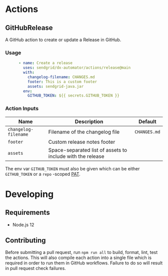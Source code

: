 # Actions

## GitHubRelease

A GitHub action to create or update a Release in GitHub.

### Usage

```yml
      - name: Create a release
        uses: sendgrid/dx-automator/actions/release@main
        with:
          changelog-filename: CHANGES.md
          footer: This is a custom footer
          assets: sendgrid-java.jar
        env:
          GITHUB_TOKEN: ${{ secrets.GITHUB_TOKEN }}
```

### Action Inputs

| Name                 | Description                                                | Default      |
|----------------------|------------------------------------------------------------|--------------|
| `changelog-filename` | Filename of the changelog file                             | `CHANGES.md` |
| `footer`             | Custom release notes footer                                |              |
| `assets`             | Space-separated list of assets to include with the release |              |

The env var `GITHUB_TOKEN` must also be given which can be either `GITHUB_TOKEN` or a `repo`
-scoped [PAT](https://docs.github.com/en/github/authenticating-to-github/creating-a-personal-access-token).

# Developing

## Requirements

* Node.js 12

## Contributing

Before submitting a pull request, run `npm run all` to build, format, lint, test the actions. This will also compile
each action into a single file which is required in order to run them in GitHub workflows. Failure to do so will result
in pull request check failures.

